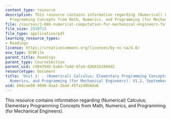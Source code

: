 ```yaml
---
content_type: resource
description: This resource contains information regarding (Numerical) Calculus; Elementary
  Programming Concepts from Math, Numerics, and Programming (for Mechanical Engineers).
file: /courses/2-086-numerical-computation-for-mechanical-engineers-fall-2012/60dcae084890daa22bad45fa1d8b8da6_MIT2_086F12_notes_unit1.pdf
file_size: 2539713
file_type: application/pdf
learning_resource_types:
- Readings
license: https://creativecommons.org/licenses/by-nc-sa/4.0/
ocw_type: OCWFile
parent_title: Readings
parent_type: CourseSection
parent_uid: c98439d5-6a6d-7a4d-d7a4-d2681b1866d2
resourcetype: Document
title: 'Unit 1: . (Numerical) Calculus; Elementary Programming Concepts from Math,
  Numerics, and Programming (for Mechanical Engineers). V1.2, September 2012.'
uid: 60dcae08-4890-daa2-2bad-45fa1d8b8da6
---
```

This resource contains information regarding (Numerical) Calculus; Elementary Programming Concepts from Math, Numerics, and Programming (for Mechanical Engineers).